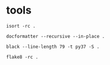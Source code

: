 # tools


    isort -rc .
    
    docformatter --recursive --in-place .

    black --line-length 79 -t py37 -S .

    flake8 -rc .
